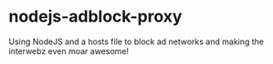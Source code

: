 nodejs-adblock-proxy
====================

Using NodeJS and a hosts file to block ad networks and making the interwebz even moar awesome!
